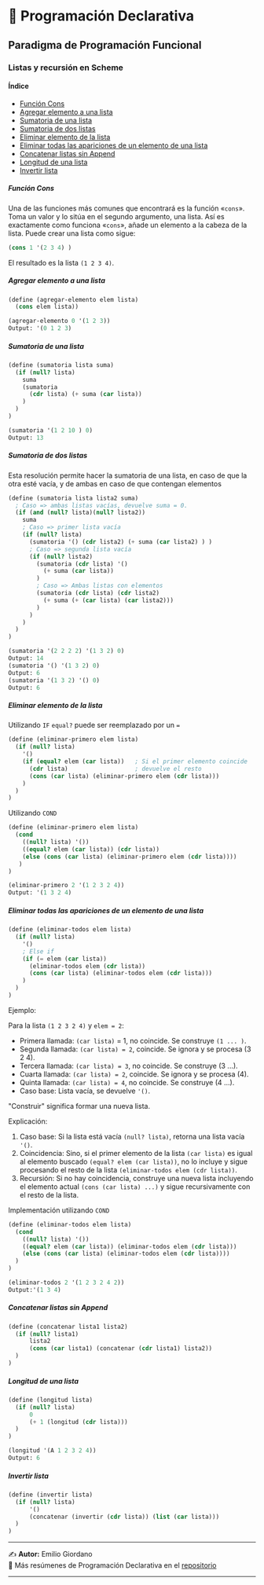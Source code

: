 # 📝 Programación Declarativa
## Paradigma de Programación Funcional
### Listas y recursión en Scheme

#### Índice
- [Función Cons](#función-cons)
- [Agregar elemento a una lista](#agregar-elemento-a-una-lista)
- [Sumatoria de una lista](#sumatoria-de-una-lista)
- [Sumatoria de dos listas](#sumatoria-de-dos-listas)
- [Eliminar elemento de la lista](#eliminar-elemento-de-la-lista)
- [Eliminar todas las apariciones de un elemento de una lista](#eliminar-todas-las-apariciones-de-un-elemento-de-una-lista)
- [Concatenar listas sin Append](#concatenar-listas-sin-append)
- [Longitud de una lista](#longitud-de-una-lista)
- [Invertir lista](#invertir-lista)


##### Función Cons
Una de las funciones más comunes que encontrará es la función «`cons`». Toma un valor y lo sitúa en el segundo argumento, una lista.
Así es exactamente como funciona «`cons`», añade un elemento a la cabeza de la lista. Puede crear una lista como sigue:

```scheme
(cons 1 '(2 3 4) )
```
El resultado es la lista `(1 2 3 4)`.


##### Agregar elemento a una lista
```scheme
(define (agregar-elemento elem lista)
  (cons elem lista))
```
```scheme
(agregar-elemento 0 '(1 2 3))
Output: '(0 1 2 3)
```

##### Sumatoria de una lista
```scheme
(define (sumatoria lista suma) 
  (if (null? lista) 
    suma
    (sumatoria  
      (cdr lista) (+ suma (car lista)) 
    ) 
  ) 
)
```
```scheme
(sumatoria '(1 2 10 ) 0) 
Output: 13
```

##### Sumatoria de dos listas
Esta resolución permite hacer la sumatoria de una lista, en caso de que la otra esté vacía, y de ambas en caso de que contengan elementos
```scheme
(define (sumatoria lista lista2 suma)
  ; Caso => ambas listas vacías, devuelve suma = 0.
  (if (and (null? lista)(null? lista2))
    suma
    ; Caso => primer lista vacía
    (if (null? lista)
      (sumatoria '() (cdr lista2) (+ suma (car lista2) ) )
      ; Caso => segunda lista vacía
      (if (null? lista2)
        (sumatoria (cdr lista) '() 
          (+ suma (car lista))
        )
        ; Caso => Ambas listas con elementos
        (sumatoria (cdr lista) (cdr lista2)
          (+ suma (+ (car lista) (car lista2)))
        )
      )
    )
  )
)
```
```scheme
(sumatoria '(2 2 2 2) '(1 3 2) 0)
Output: 14
(sumatoria '() '(1 3 2) 0)
Output: 6
(sumatoria '(1 3 2) '() 0)
Output: 6
```
##### Eliminar elemento de la lista
Utilizando `IF`
`equal?` puede ser reemplazado por un `=`
```scheme
(define (eliminar-primero elem lista) 
  (if (null? lista)
    '()
    (if (equal? elem (car lista))   ; Si el primer elemento coincide
      (cdr lista)                   ; devuelve el resto
      (cons (car lista) (eliminar-primero elem (cdr lista))) 
    )   
  )
) 
```

Utilizando `COND`
```scheme
(define (eliminar-primero elem lista)
  (cond
    ((null? lista) '())                   
    ((equal? elem (car lista)) (cdr lista)) 
    (else (cons (car lista) (eliminar-primero elem (cdr lista))))
   )
)
```
```scheme
(eliminar-primero 2 '(1 2 3 2 4))
Output: '(1 3 2 4)
```


##### Eliminar todas las apariciones de un elemento de una lista
```scheme
(define (eliminar-todos elem lista)
  (if (null? lista)
    '()
    ; Else if
    (if (= elem (car lista))
      (eliminar-todos elem (cdr lista)) 
      (cons (car lista) (eliminar-todos elem (cdr lista)))
    )
  )
)
```
Ejemplo:

Para la lista `(1 2 3 2 4)` y `elem = 2`:
- Primera llamada: `(car lista)` = 1, no coincide. Se construye `(1 ... )`.
- Segunda llamada: `(car lista) = 2`, coincide. Se ignora y se procesa (3 2 4).
- Tercera llamada: `(car lista) = 3`, no coincide. Se construye (3 ...).
- Cuarta llamada: `(car lista) = 2`, coincide. Se ignora y se procesa (4).
- Quinta llamada: `(car lista) = 4`, no coincide. Se construye (4 ...).
- Caso base: Lista vacía, se devuelve `'()`.

"Construir" significa formar una nueva lista.

Explicación: 
1. Caso base: Si la lista está vacía `(null? lista)`, retorna una lista vacía `'()`.
2. Coincidencia: Sino, si el primer elemento de la lista `(car lista)` es igual al elemento buscado `(equal? elem (car lista))`, no lo incluye y sigue procesando el resto de la lista `(eliminar-todos elem (cdr lista))`.
3. Recursión: Si no hay coincidencia, construye una nueva lista incluyendo el elemento actual `(cons (car lista) ...)` y sigue recursivamente con el resto de la lista.

Implementación utilizando `COND`
```scheme
(define (eliminar-todos elem lista)
  (cond
    ((null? lista) '())                   
    ((equal? elem (car lista)) (eliminar-todos elem (cdr lista))) 
    (else (cons (car lista) (eliminar-todos elem (cdr lista))))
  )
) 
```
```scheme
(eliminar-todos 2 '(1 2 3 2 4 2))
Output:'(1 3 4)
```


##### Concatenar listas sin Append
```scheme
(define (concatenar lista1 lista2)
  (if (null? lista1)
      lista2
      (cons (car lista1) (concatenar (cdr lista1) lista2))
  )
)
```
##### Longitud de una lista
```scheme
(define (longitud lista)
  (if (null? lista)
      0
      (+ 1 (longitud (cdr lista)))
  )
)
```
```scheme
(longitud '(A 1 2 3 2 4))
Output: 6
```
##### Invertir lista
```scheme
(define (invertir lista)
  (if (null? lista)
      '()
      (concatenar (invertir (cdr lista)) (list (car lista)))
  )
)
```

---
✍️ **Autor:** Emilio Giordano  
🔗 Más resúmenes de Programación Declarativa en el [repositorio](https://github.com/EmilioGiordano/Programacion-Declarativa-Practica)  

---